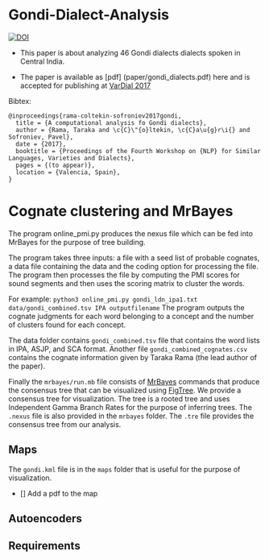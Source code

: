 # Gondi-Dialect-Analysis

[![DOI](https://zenodo.org/badge/82321417.svg)](https://zenodo.org/badge/latestdoi/82321417)


* This paper is about analyzing 46 Gondi dialects dialects spoken in Central India.

* The paper is available as [pdf] (paper/gondi_dialects.pdf) here and is accepted for publishing at [VarDial 2017](http://ttg.uni-saarland.de/vardial2017/index.html)

Bibtex:
```
@inproceedings{rama-coltekin-sofroniev2017gondi,
  title = {A computational analysis fo Gondi dialects},
  author = {Rama, Taraka and \c{C}\"{o}ltekin, \c{C}a\u{g}r\i{} and Sofroniev, Pavel},
  date = {2017},
  booktitle = {Proceedings of the Fourth Workshop on {NLP} for Similar Languages, Varieties and Dialects},
  pages = {(to appear)},
  location = {Valencia, Spain},
}
```
# Cognate clustering and MrBayes

The program online_pmi.py produces the nexus file which can be fed into MrBayes for the purpose of tree building.

The program takes three inputs: a file with a seed list of probable cognates, a data file containing the data and the coding option for processing the file. The program then processes the file by computing the PMI scores for sound segments and then uses the scoring matrix to cluster the words.

For example: `python3 online_pmi.py gondi_ldn_ipa1.txt data/gondi_combined.tsv IPA outputfilename`
The program outputs the cognate judgments for each word belonging to a concept and the number of clusters found for each concept.


The data folder contains `gondi_combined.tsv` file that contains the word lists in IPA, ASJP, and SCA format.
Another file `gondi_combined_cognates.csv` contains the cognate information given by Taraka Rama (the lead author of the paper).

Finally the `mrbayes/run.mb` file consists of [MrBayes](http://mrbayes.sourceforge.net/) commands that produce the consensus tree that can be visualized using [FigTree](http://beast.bio.ed.ac.uk/figtree). We provide a consensus tree for visualization. The tree is a rooted tree and uses Independent Gamma Branch Rates for the purpose of inferring trees. The `.nexus` file is also provided in the `mrbayes` folder. The `.tre` file provides the consensus tree from our analysis.

## Maps
The `gondi.kml` file is in the `maps` folder that is useful for the purpose of visualization.
- [] Add a pdf to the map

## Autoencoders

## Requirements
